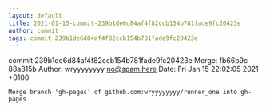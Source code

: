 ```yaml
---
layout: default
title: 2021-01-15-commit-239b1de6d84af4f82ccb154b781fade9fc20423e
author: commit
tags: commit 239b1de6d84af4f82ccb154b781fade9fc20423e
---
```


commit 239b1de6d84af4f82ccb154b781fade9fc20423e
Merge: fb66b9c 88a815b
Author: wryyyyyyyy <no@spam.here>
Date:   Fri Jan 15 22:02:05 2021 +0100

    Merge branch 'gh-pages' of github.com:wryyyyyyyy/runner_one into gh-pages
